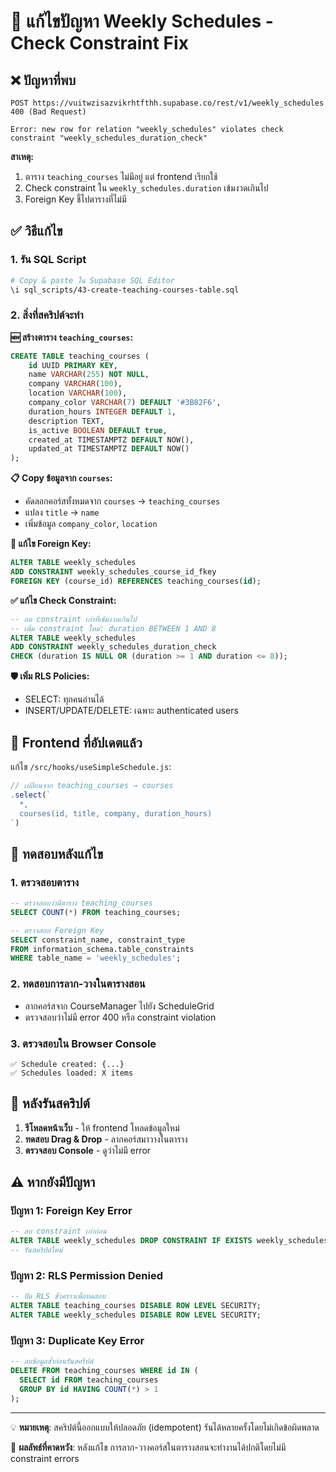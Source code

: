 # 🔧 แก้ไขปัญหา Weekly Schedules - Check Constraint Fix

## ❌ ปัญหาที่พบ

```
POST https://vuitwzisazvikrhtfthh.supabase.co/rest/v1/weekly_schedules
400 (Bad Request)

Error: new row for relation "weekly_schedules" violates check constraint "weekly_schedules_duration_check"
```

**สาเหตุ:**
1. ตาราง `teaching_courses` ไม่มีอยู่ แต่ frontend เรียกใช้
2. Check constraint ใน `weekly_schedules.duration` เข้มงวดเกินไป
3. Foreign Key ชี้ไปตารางที่ไม่มี

## ✅ วิธีแก้ไข

### 1. รัน SQL Script

```bash
# Copy & paste ใน Supabase SQL Editor
\i sql_scripts/43-create-teaching-courses-table.sql
```

### 2. สิ่งที่สคริปต์จะทำ

**🆕 สร้างตาราง `teaching_courses`:**
```sql
CREATE TABLE teaching_courses (
    id UUID PRIMARY KEY,
    name VARCHAR(255) NOT NULL,
    company VARCHAR(100),
    location VARCHAR(100),
    company_color VARCHAR(7) DEFAULT '#3B82F6',
    duration_hours INTEGER DEFAULT 1,
    description TEXT,
    is_active BOOLEAN DEFAULT true,
    created_at TIMESTAMPTZ DEFAULT NOW(),
    updated_at TIMESTAMPTZ DEFAULT NOW()
);
```

**📋 Copy ข้อมูลจาก `courses`:**
- คัดลอกคอร์สทั้งหมดจาก `courses` → `teaching_courses`
- แปลง `title` → `name`
- เพิ่มข้อมูล `company_color`, `location`

**🔗 แก้ไข Foreign Key:**
```sql
ALTER TABLE weekly_schedules 
ADD CONSTRAINT weekly_schedules_course_id_fkey 
FOREIGN KEY (course_id) REFERENCES teaching_courses(id);
```

**✅ แก้ไข Check Constraint:**
```sql
-- ลบ constraint เก่าที่เข้มงวดเกินไป
-- เพิ่ม constraint ใหม่: duration BETWEEN 1 AND 8
ALTER TABLE weekly_schedules 
ADD CONSTRAINT weekly_schedules_duration_check 
CHECK (duration IS NULL OR (duration >= 1 AND duration <= 8));
```

**🛡️ เพิ่ม RLS Policies:**
- SELECT: ทุกคนอ่านได้
- INSERT/UPDATE/DELETE: เฉพาะ authenticated users

## 📱 Frontend ที่อัปเดตแล้ว

แก้ไข `/src/hooks/useSimpleSchedule.js`:

```javascript
// เปลี่ยนจาก teaching_courses → courses
.select(`
  *,
  courses(id, title, company, duration_hours)
`)
```

## 🧪 ทดสอบหลังแก้ไข

### 1. ตรวจสอบตาราง
```sql
-- ตรวจสอบว่ามีตาราง teaching_courses
SELECT COUNT(*) FROM teaching_courses;

-- ตรวจสอบ Foreign Key
SELECT constraint_name, constraint_type 
FROM information_schema.table_constraints 
WHERE table_name = 'weekly_schedules';
```

### 2. ทดสอบการลาก-วางในตารางสอน
- ลากคอร์สจาก CourseManager ไปยัง ScheduleGrid
- ตรวจสอบว่าไม่มี error 400 หรือ constraint violation

### 3. ตรวจสอบใน Browser Console
```
✅ Schedule created: {...}
✅ Schedules loaded: X items
```

## 🔄 หลังรันสคริปต์

1. **รีโหลดหน้าเว็บ** - ให้ frontend โหลดข้อมูลใหม่
2. **ทดสอบ Drag & Drop** - ลากคอร์สมาวางในตาราง
3. **ตรวจสอบ Console** - ดูว่าไม่มี error

## ⚠️ หากยังมีปัญหา

### ปัญหา 1: Foreign Key Error
```sql
-- ลบ constraint เก่าก่อน
ALTER TABLE weekly_schedules DROP CONSTRAINT IF EXISTS weekly_schedules_course_id_fkey;
-- รันสคริปต์ใหม่
```

### ปัญหา 2: RLS Permission Denied
```sql
-- ปิด RLS ชั่วคราวเพื่อทดสอบ
ALTER TABLE teaching_courses DISABLE ROW LEVEL SECURITY;
ALTER TABLE weekly_schedules DISABLE ROW LEVEL SECURITY;
```

### ปัญหา 3: Duplicate Key Error
```sql
-- ลบข้อมูลซ้ำก่อนรันสคริปต์
DELETE FROM teaching_courses WHERE id IN (
  SELECT id FROM teaching_courses 
  GROUP BY id HAVING COUNT(*) > 1
);
```

---

💡 **หมายเหตุ**: สคริปต์นี้ออกแบบให้ปลอดภัย (idempotent) รันได้หลายครั้งโดยไม่เกิดข้อผิดพลาด

🎯 **ผลลัพธ์ที่คาดหวัง**: หลังแก้ไข การลาก-วางคอร์สในตารางสอนจะทำงานได้ปกติโดยไม่มี constraint errors